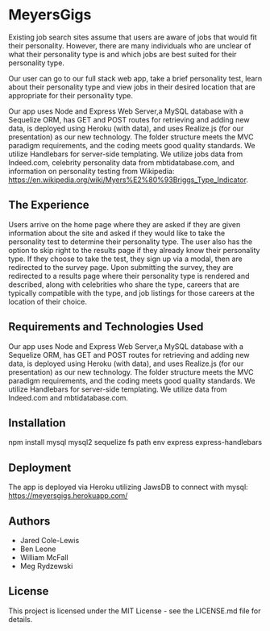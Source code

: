 MeyersGigs
==========
Existing job search sites assume that users are aware of jobs that would fit their personality. However, there are many individuals who are unclear of what their personality type is and which jobs are best suited for their personality type.

Our user can go to our full stack web app, take a brief personality test, learn about their personality type and view jobs in their desired location that are appropriate for their personality type.

Our app uses Node and Express Web Server,a MySQL database with a Sequelize ORM, has GET and POST routes for retrieving and adding new data, is deployed using Heroku (with data), and uses Realize.js (for our presentation) as our new technology. The folder structure meets the MVC paradigm requirements, and the coding meets good quality standards. We utilize Handlebars for server-side templating. We utilize jobs data from Indeed.com, celebrity personality data from mbtidatabase.com, and information on personality testing from Wikipedia: https://en.wikipedia.org/wiki/Myers%E2%80%93Briggs_Type_Indicator. 

The Experience
--------------
Users arrive on the home page where they are asked if they are given information about the site and asked if they would like to take the personality test to determine their personality type. The user also has the option to skip right to the results page if they already know their personality type. If they choose to take the test, they sign up via a modal, then are redirected to the survey page. Upon submitting the survey, they are redirected to a results page where their personality type is rendered and described, along with celebrities who share the type, careers that are typically compatible with the type, and job listings for those careers at the location of their choice.  

Requirements and Technologies Used
----------------------------------
Our app uses Node and Express Web Server,a MySQL database with a Sequelize ORM, has GET and POST routes for retrieving and adding new data, is deployed using Heroku (with data), and uses Realize.js (for our presentation) as our new technology. The folder structure meets the MVC paradigm requirements, and the coding meets good quality standards. We utilize Handlebars for server-side templating. We utilize data from Indeed.com and mbtidatabase.com. 

Installation
------------
npm install mysql mysql2 sequelize fs path env express express-handlebars

Deployment
------
The app is deployed via Heroku utilizing JawsDB to connect with mysql: https://meyersgigs.herokuapp.com/

Authors
-------
* Jared Cole-Lewis
* Ben Leone
* William McFall
* Meg Rydzewski

License
-------
This project is licensed under the MIT License - see the LICENSE.md file for details.
